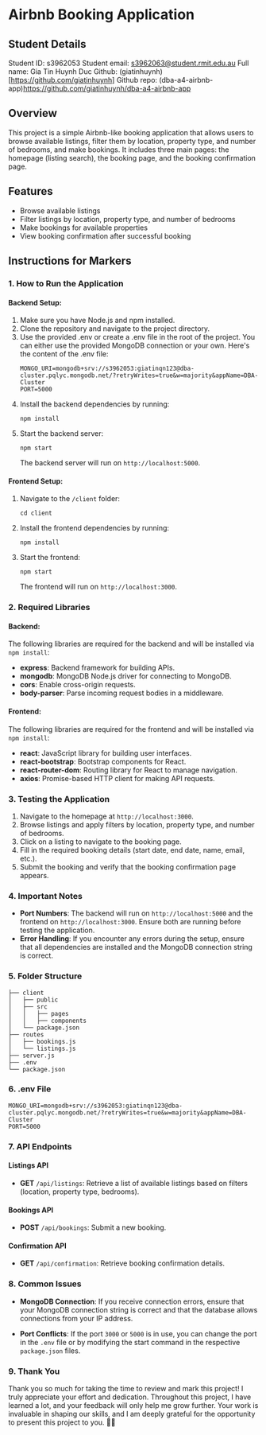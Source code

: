 # Airbnb Booking Application

## Student Details

Student ID: s3962053
Student email: s3962063@student.rmit.edu.au
Full name: Gia Tin Huynh Duc
Github: (giatinhuynh)[https://github.com/giatinhuynh]
Github repo: (dba-a4-airbnb-app)https://github.com/giatinhuynh/dba-a4-airbnb-app

## Overview 

This project is a simple Airbnb-like booking application that allows users to browse available listings, filter them by location, property type, and number of bedrooms, and make bookings. It includes three main pages: the homepage (listing search), the booking page, and the booking confirmation page.

## Features
- Browse available listings
- Filter listings by location, property type, and number of bedrooms
- Make bookings for available properties
- View booking confirmation after successful booking

## Instructions for Markers

### 1. How to Run the Application

#### Backend Setup:
1. Make sure you have Node.js and npm installed.
2. Clone the repository and navigate to the project directory.
3. Use the provided .env or create a .env file in the root of the project. You can either use the provided MongoDB connection or your own. Here's the content of the .env file:
    ```
    MONGO_URI=mongodb+srv://s3962053:giatinqn123@dba-cluster.pqlyc.mongodb.net/?retryWrites=true&w=majority&appName=DBA-Cluster
    PORT=5000
    ```
4. Install the backend dependencies by running:
    ```
    npm install
    ```
5. Start the backend server:
    ```
    npm start
    ```
    The backend server will run on `http://localhost:5000`.

#### Frontend Setup:
1. Navigate to the `/client` folder:
    ```
    cd client
    ```
2. Install the frontend dependencies by running:
    ```
    npm install
    ```
3. Start the frontend:
    ```
    npm start
    ```
    The frontend will run on `http://localhost:3000`.

### 2. Required Libraries

#### Backend:
The following libraries are required for the backend and will be installed via `npm install`:
- **express**: Backend framework for building APIs.
- **mongodb**: MongoDB Node.js driver for connecting to MongoDB.
- **cors**: Enable cross-origin requests.
- **body-parser**: Parse incoming request bodies in a middleware.

#### Frontend:
The following libraries are required for the frontend and will be installed via `npm install`:
- **react**: JavaScript library for building user interfaces.
- **react-bootstrap**: Bootstrap components for React.
- **react-router-dom**: Routing library for React to manage navigation.
- **axios**: Promise-based HTTP client for making API requests.

### 3. Testing the Application
1. Navigate to the homepage at `http://localhost:3000`.
2. Browse listings and apply filters by location, property type, and number of bedrooms.
3. Click on a listing to navigate to the booking page.
4. Fill in the required booking details (start date, end date, name, email, etc.).
5. Submit the booking and verify that the booking confirmation page appears.

### 4. Important Notes
- **Port Numbers**: The backend will run on `http://localhost:5000` and the frontend on `http://localhost:3000`. Ensure both are running before testing the application.
- **Error Handling**: If you encounter any errors during the setup, ensure that all dependencies are installed and the MongoDB connection string is correct.

### 5. Folder Structure
```
├── client
│   ├── public
│   ├── src
│   │   ├── pages
│   │   ├── components
│   └── package.json
├── routes
│   ├── bookings.js
│   └── listings.js
├── server.js
├── .env
└── package.json
```

### 6. .env File
```
MONGO_URI=mongodb+srv://s3962053:giatinqn123@dba-cluster.pqlyc.mongodb.net/?retryWrites=true&w=majority&appName=DBA-Cluster
PORT=5000
```

### 7. API Endpoints

#### Listings API
- **GET** `/api/listings`: Retrieve a list of available listings based on filters (location, property type, bedrooms).

#### Bookings API
- **POST** `/api/bookings`: Submit a new booking.

#### Confirmation API
- **GET** `/api/confirmation`: Retrieve booking confirmation details.

### 8. Common Issues

- **MongoDB Connection**: If you receive connection errors, ensure that your MongoDB connection string is correct and that the database allows connections from your IP address.

- **Port Conflicts**: If the port `3000` or `5000` is in use, you can change the port in the `.env` file or by modifying the start command in the respective `package.json` files.

### 9. Thank You
Thank you so much for taking the time to review and mark this project! I truly appreciate your effort and dedication. Throughout this project, I have learned a lot, and your feedback will only help me grow further. Your work is invaluable in shaping our skills, and I am deeply grateful for the opportunity to present this project to you. 🙏🎉
